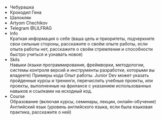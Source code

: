 
<!DOCTYPE HTML>
<html>
 <head>
  <meta charset="utf-8">
   </head>
 <body>

  <ul>
    <li>Чебурашка</li>
    <li>Крокодил Гена</li>
    <li>Шапокляк</li>
   <li>Artyom Chechikov</li>
   <li>Telegram @LILFRAG </li>
   <li>Info</li>
   Краткая информация о себе (ваша цель и приоритеты, подчеркните свои сильные стороны, расскажите о своём опыте работы, если опыта работы нет, расскажите о своём стремлении и способности быстро учиться и узнавать новое)
   <li>Skils</li>
   Навыки (языки программирования, фреймворки, методологии, системы контроля версий и инструменты разработки, которыми вы владеете)
        Примеры кода
        Опыт работы. Junior Dev может указать пройденные курсы и тренинги, перечислить учебные проекты, или проекты, выполненные на фрилансе с указанием использованных навыков и ссылками на исходный код.
   <li>Course</li>
   Образование (включая курсы, семинары, лекции, онлайн-обучение)
        Английский язык (уровень английского языка, если была языковая практика, расскажите о ней)


  
  
  
  
  </ul>

 </body>
</html>
